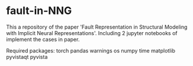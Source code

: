 # fault-in-NNG

This a repository of the paper 'Fault Representation in Structural Modeling with Implicit Neural Representations'. Including 2 jupyter notebooks of implement the cases in paper.

Required packages:
torch
pandas
warnings
os
numpy
time
matplotlib
pyvistaqt
pyvista
